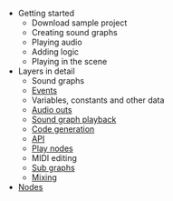 * Getting started
    * Download sample project
    * Creating sound graphs
    * Playing audio
    * Adding logic
    * Playing in the scene
* Layers in detail
    * Sound graphs
    * [Events](Events)
    * Variables, constants and other data
    * [Audio outs](Audio-Outs)
    * [Sound graph playback](Sound-Graph-Playback)
    * [Code generation](Code-Generation)
    * [API](API)
    * [Play nodes](Play-Nodes)
    * MIDI editing
    * [Sub graphs](Sub-Graphs)
    * [Mixing](Mixing)
* [Nodes](Nodes)


